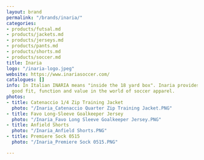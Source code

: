 ```yaml
---
layout: brand
permalink: "/brands/inaria/"
categories:
- products/futsal.md
- products/jackets.md
- products/jerseys.md
- products/pants.md
- products/shorts.md
- products/soccer.md
title: Inaria
logo: "/inaria-logo.jpeg"
website: https://www.inariasoccer.com/
catalogues: []
info: In Italian INARIA means "inside the 18 yard box". Inaria provides apparel with
  good fit, function and value in the world of soccer apparel.
photos:
- title: Catenaccio 1/4 Zip Training Jacket
  photo: "/Inaria_Catenaccio Quarter Zip Training Jacket.PNG"
- title: Favo Long-Sleeve Goalkeeper Jersey
  photo: "/Inaria_Favo Long Sleeve Goalkeeper Jersey.PNG"
- title: Anfield Shorts
  photo: "/Inaria_Anfield Shorts.PNG"
- title: Premiere Sock 0515
  photo: "/Inaria_Premiere Sock 0515.PNG"

---
```

